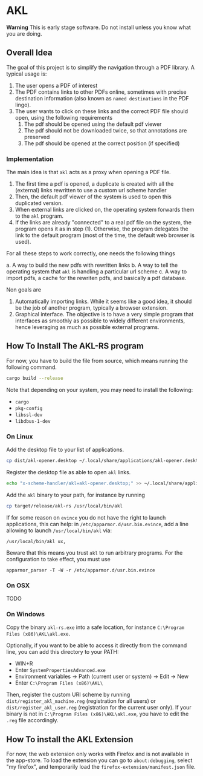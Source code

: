 # AKL

**Warning** This is early stage software. Do not install unless you know what
you are doing.

## Overall Idea

The goal of this project is to simplify the navigation through a PDF library.
A typical usage is:

1. The user opens a PDF of interest
2. The PDF contains links to other PDFs online, sometimes with precise
   destination information (also known as `named destinations` in the PDF
   lingo).
3. The user wants to click on these links and the correct PDF file should
   open, using the following requirements
   1. The pdf should be opened using the default pdf viewer
   2. The pdf should not be downloaded twice, so that annotations are preserved
   3. The pdf should be opened at the correct position (if specified)

### Implementation

The main idea is that `akl` acts as a proxy when opening a PDF file.

1. The first time a pdf is opened, a duplicate is created
   with all the (external) links rewritten to use a custom
   url scheme handler
2. Then, the default pdf viewer of the system is used to open
   this duplicated version.
3. When external links are clicked on, the operating system
   forwards them to the `akl` program.
4. If the links are already "connected" to a real pdf file
   on the system, the program opens it as in step (1). Otherwise,
   the program delegates the link to the default program (most of the time,
   the default web browser is used).

For all these steps to work correctly, one needs the following things

a. A way to build the new pdfs with rewritten links
b. A way to tell the operating system that `akl` is handling a particular
   url scheme
c. A way to import pdfs, a cache for the rewriten pdfs, and basically
   a pdf database.

Non goals are 

1. Automatically importing links. While it seems like a good idea,
   it should be the job of another program, typically a browser
   extension.
2. Graphical interface. The objective is to have a very simple
   program that interfaces as smoothly as possible to widely
   different environments, hence leveraging as much as possible
   external programs.


## How To Install The AKL-RS program

For now, you have to build the file from source, which means running
the following command.

```bash
cargo build --release
```

Note that depending on your system, you may need to install the following:

- `cargo`
- `pkg-config`
- `libssl-dev`
- `libdbus-1-dev`

### On Linux

Add the desktop file to your list of applications.

```bash
cp dist/akl-opener.desktop ~/.local/share/applications/akl-opener.desktop
```

Register the desktop file as able to open `akl` links.

```bash
echo "x-scheme-handler/akl=akl-opener.desktop;" >> ~/.local/share/applications/mimeapps.list
```

Add the `akl` binary to your path, for instance by running

```bash
cp target/release/akl-rs /usr/local/bin/akl
```

If for some reason on `evince` you do not have the right to launch applications,
this can help: in `/etc/apparmor.d/usr.bin.evince`, add a line
allowing to launch `/usr/local/bin/akl` via:

```
/usr/local/bin/akl ux,
```

Beware that this means you trust `akl` to run arbitrary programs.
For the configuration to take effect, you must use

```
apparmor_parser -T -W -r /etc/apparmor.d/usr.bin.evince
```


### On OSX

TODO

### On Windows

Copy the binary `akl-rs.exe` into a safe location,
for instance `C:\Program Files (x86)\AKL\akl.exe`.

Optionally, if you want to be able to access it directly from the command line,
you can add this directory to your PATH:
- WIN+R
- Enter `SystemPropertiesAdvanced.exe`
- Environment variables -> Path (current user or system) -> Edit -> New
- Enter `C:\Program Files (x86)\AKL\`

Then, register the custom URI scheme by running `dist/register_akl_machine.reg` (registration for all users)
or `dist/register_akl_user.reg` (registration for the current user only). If your binary is not in `C:\Program Files (x86)\AKL\akl.exe`,
you have to edit the `.reg` file accordingly.

## How To install the AKL Extension

For now, the web extension only works with Firefox
and is not available in the app-store. To load the extension
you can go to `about:debugging`, select "my firefox", and
temporarily load the `firefox-extension/manifest.json` file.

